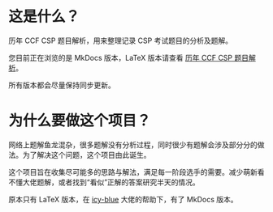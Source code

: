 # 这是什么？

历年 CCF CSP 题目解析，用来整理记录 CSP 考试题目的分析及题解。

您目前正在浏览的是 MkDocs 版本，LaTeX 版本请查看 [历年 CCF CSP 题目解析](https://github.com/lxlonlyn/CSP-Project)。

所有版本都会尽量保持同步更新。

# 为什么要做这个项目？

网络上题解鱼龙混杂，很多题解没有分析过程，同时很少有题解会涉及部分分的做法。为了解决这个问题，这个项目由此诞生。

这个项目旨在收集尽可能多的思路与解法，满足每一阶段选手的需要。减少萌新看不懂大佬题解，或者找到“看似”正解的答案研究半天的情况。

原本只有 LaTeX 版本，在 [icy-blue](https://github.com/icy-blue) 大佬的帮助下，有了 MkDocs 版本。